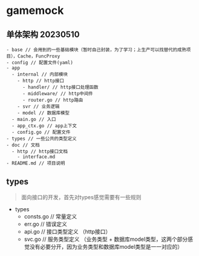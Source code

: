 # gamemock


## 单体架构 20230510
```
- base // 会用到的一些基础模块（暂时自己封装，为了学习；上生产可以找替代的成熟项目），Cache，FuncProxy
- config // 配置文件(yaml)
- app
  - internal // 内部模块
    - http // http接口
      - handler/ // http接口处理函数
      - middleware/ // http中间件
      - router.go // http路由
    - svr // 业务逻辑
    - model // 数据库模型  
  - main.go // 入口
  - app_ctx.go // app上下文
  - config.go // 配置文件
- types // 一些公共的类型定义
- doc // 文档
  - http // http接口文档
    - interface.md
- README.md // 项目说明
```

## types
> 面向接口的开发，首先对types感觉需要有一些规则

- types
  - consts.go // 常量定义
  - err.go // 错误定义
  - api.go    // 接口类型定义 （http接口）
  - svc.go    // 服务类型定义 （业务类型 + 数据库model类型，这两个部分感觉没有必要分开，因为业务类型和数据库model类型是一一对应的）